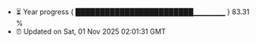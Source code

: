 - ⏳ Year progress { ████████████████████████▁▁▁▁▁▁ } 83.31 %
- ⏰ Updated on Sat, 01 Nov 2025 02:01:31 GMT

